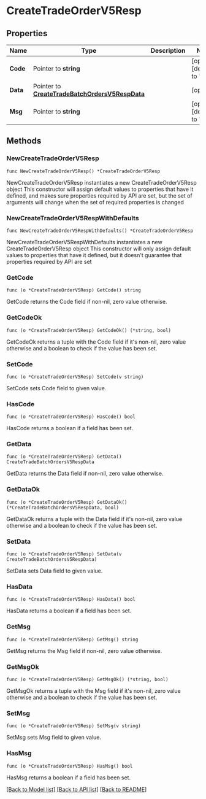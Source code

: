 # CreateTradeOrderV5Resp

## Properties

Name | Type | Description | Notes
------------ | ------------- | ------------- | -------------
**Code** | Pointer to **string** |  | [optional] [default to ""]
**Data** | Pointer to [**CreateTradeBatchOrdersV5RespData**](CreateTradeBatchOrdersV5RespData.md) |  | [optional] 
**Msg** | Pointer to **string** |  | [optional] [default to ""]

## Methods

### NewCreateTradeOrderV5Resp

`func NewCreateTradeOrderV5Resp() *CreateTradeOrderV5Resp`

NewCreateTradeOrderV5Resp instantiates a new CreateTradeOrderV5Resp object
This constructor will assign default values to properties that have it defined,
and makes sure properties required by API are set, but the set of arguments
will change when the set of required properties is changed

### NewCreateTradeOrderV5RespWithDefaults

`func NewCreateTradeOrderV5RespWithDefaults() *CreateTradeOrderV5Resp`

NewCreateTradeOrderV5RespWithDefaults instantiates a new CreateTradeOrderV5Resp object
This constructor will only assign default values to properties that have it defined,
but it doesn't guarantee that properties required by API are set

### GetCode

`func (o *CreateTradeOrderV5Resp) GetCode() string`

GetCode returns the Code field if non-nil, zero value otherwise.

### GetCodeOk

`func (o *CreateTradeOrderV5Resp) GetCodeOk() (*string, bool)`

GetCodeOk returns a tuple with the Code field if it's non-nil, zero value otherwise
and a boolean to check if the value has been set.

### SetCode

`func (o *CreateTradeOrderV5Resp) SetCode(v string)`

SetCode sets Code field to given value.

### HasCode

`func (o *CreateTradeOrderV5Resp) HasCode() bool`

HasCode returns a boolean if a field has been set.

### GetData

`func (o *CreateTradeOrderV5Resp) GetData() CreateTradeBatchOrdersV5RespData`

GetData returns the Data field if non-nil, zero value otherwise.

### GetDataOk

`func (o *CreateTradeOrderV5Resp) GetDataOk() (*CreateTradeBatchOrdersV5RespData, bool)`

GetDataOk returns a tuple with the Data field if it's non-nil, zero value otherwise
and a boolean to check if the value has been set.

### SetData

`func (o *CreateTradeOrderV5Resp) SetData(v CreateTradeBatchOrdersV5RespData)`

SetData sets Data field to given value.

### HasData

`func (o *CreateTradeOrderV5Resp) HasData() bool`

HasData returns a boolean if a field has been set.

### GetMsg

`func (o *CreateTradeOrderV5Resp) GetMsg() string`

GetMsg returns the Msg field if non-nil, zero value otherwise.

### GetMsgOk

`func (o *CreateTradeOrderV5Resp) GetMsgOk() (*string, bool)`

GetMsgOk returns a tuple with the Msg field if it's non-nil, zero value otherwise
and a boolean to check if the value has been set.

### SetMsg

`func (o *CreateTradeOrderV5Resp) SetMsg(v string)`

SetMsg sets Msg field to given value.

### HasMsg

`func (o *CreateTradeOrderV5Resp) HasMsg() bool`

HasMsg returns a boolean if a field has been set.


[[Back to Model list]](../README.md#documentation-for-models) [[Back to API list]](../README.md#documentation-for-api-endpoints) [[Back to README]](../README.md)


